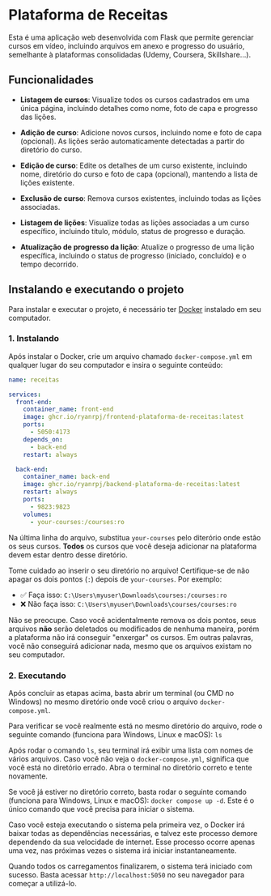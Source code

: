 # Plataforma de Receitas
Esta é uma aplicação web desenvolvida com Flask que permite gerenciar cursos em vídeo, incluindo arquivos em anexo e progresso do usuário, semelhante à plataformas consolidadas (Udemy, Coursera, Skillshare...).

## Funcionalidades

- **Listagem de cursos**: Visualize todos os cursos cadastrados em uma única página, incluindo detalhes como nome, foto de capa e progresso das lições.

- **Adição de curso**: Adicione novos cursos, incluindo nome e foto de capa (opcional). As lições serão automaticamente detectadas a partir do diretório do curso.

- **Edição de curso**: Edite os detalhes de um curso existente, incluindo nome, diretório do curso e foto de capa (opcional), mantendo a lista de lições existente.

- **Exclusão de curso**: Remova cursos existentes, incluindo todas as lições associadas.

- **Listagem de lições**: Visualize todas as lições associadas a um curso específico, incluindo título, módulo, status de progresso e duração.

- **Atualização de progresso da lição**: Atualize o progresso de uma lição específica, incluindo o status de progresso (iniciado, concluído) e o tempo decorrido.

## Instalando e executando o projeto

Para instalar e executar o projeto, é necessário ter [Docker](https://www.docker.com/products/docker-desktop/) instalado em seu computador.

### 1. Instalando
Após instalar o Docker, crie um arquivo chamado ```docker-compose.yml``` em qualquer lugar do seu computador e insira o seguinte conteúdo:

```yml
name: receitas

services:
  front-end:
    container_name: front-end
    image: ghcr.io/ryanrpj/frontend-plataforma-de-receitas:latest
    ports:
      - 5050:4173
    depends_on:
      - back-end
    restart: always

  back-end:
    container_name: back-end
    image: ghcr.io/ryanrpj/backend-plataforma-de-receitas:latest
    restart: always
    ports:
      - 9823:9823
    volumes:
      - your-courses:/courses:ro
```

Na última linha do arquivo, substitua ```your-courses``` pelo diterório onde estão os seus cursos. **Todos** os cursos que você deseja adicionar na plataforma devem estar dentro desse diretório.

Tome cuidado ao inserir o seu diretório no arquivo! Certifique-se de não apagar os dois pontos (```:```) depois de ```your-courses```. Por exemplo:

- ✅ Faça isso: ```C:\Users\myuser\Downloads\courses:/courses:ro```
- ❌ Não faça isso:  ```C:\Users\myuser\Downloads\courses/courses:ro```

Não se preocupe. Caso você acidentalmente remova os dois pontos, seus arquivos **não** serão deletados ou modificados de nenhuma maneira, porém a plataforma não irá conseguir "enxergar" os cursos. Em outras palavras, você não conseguirá adicionar nada, mesmo que os arquivos existam no seu computador.

### 2. Executando
Após concluir as etapas acima, basta abrir um terminal (ou CMD no Windows) no mesmo diretório onde você criou o arquivo ```docker-compose.yml```.

Para verificar se você realmente está no mesmo diretório do arquivo, rode o seguinte comando (funciona para Windows, Linux e macOS): ```ls```

Após rodar o comando ```ls```, seu terminal irá exibir uma lista com nomes de vários arquivos. Caso você não veja o ```docker-compose.yml```, significa que você está no diretório errado. Abra o terminal no diretório correto e tente novamente.

Se você já estiver no diretório correto, basta rodar o seguinte comando (funciona para Windows, Linux e macOS): ```docker compose up -d```. Este é o único comando que você precisa para iniciar o sistema.

Caso você esteja executando o sistema pela primeira vez, o Docker irá baixar todas as dependências necessárias, e talvez este processo demore dependendo da sua velocidade de internet. Esse processo ocorre apenas uma vez, nas próximas vezes o sistema irá iniciar instantaneamente.

Quando todos os carregamentos finalizarem, o sistema terá iniciado com sucesso. Basta acessar ```http://localhost:5050``` no seu navegador para começar a utilizá-lo.